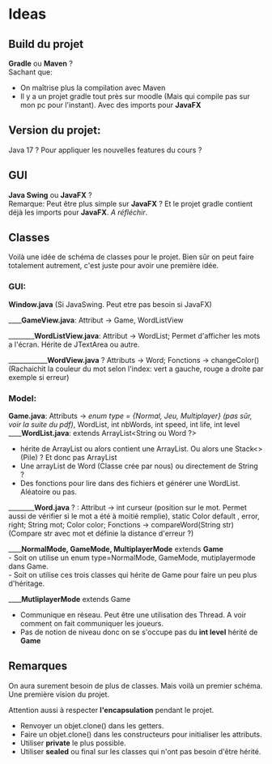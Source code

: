 # Ideas
## Build du projet
**Gradle** ou **Maven** ?  
Sachant que:
- On maîtrise plus la compilation avec Maven
- Il y a un projet gradle tout près sur moodle (Mais qui compile pas sur mon pc pour l'instant). Avec des imports pour **JavaFX**

## Version du projet:
Java 17 ? Pour appliquer les nouvelles features du cours ?

## GUI
**Java Swing** ou **JavaFX** ?  
Remarque: Peut être plus simple sur **JavaFX** ? Et le projet gradle contient déjà les imports pour **JavaFX**. *A réfléchir*.

## Classes
Voilà une idée de schéma de classes pour le projet. Bien sûr on peut faire totalement autrement, c'est juste pour avoir une première idée.

### GUI:
**Window.java** (Si JavaSwing. Peut etre pas besoin si JavaFX)

____**GameView.java**: Attribut -> Game, WordListView

________**WordListView.java**: Attribut -> WordList; Permet d'afficher les mots a l'écran. Hérite de JTextArea ou autre.

____________**WordView.java** ? Attributs -> Word;
                                Fonctions -> changeColor() (Rachaichit la couleur du mot selon l'index: vert a gauche, rouge a droite par exemple si erreur) 

### Model:
**Game.java**: Attributs -> *enum type = {Normal, Jeu, Multiplayer} (pas sûr, voir la suite du pdf)*, WordList, int nbWords, int speed, int life, int level  
____**WordList.java**: extends ArrayList<String ou Word ?>  
- hérite de ArrayList ou alors contient une ArrayList. Ou alors une Stack<> (Pile) ? Et donc pas ArrayList
- Une arrayList de Word (Classe crée par nous) ou directement de String ?
- Des fonctions pour lire dans des fichiers et générer une WordList. Aléatoire ou pas.

________**Word.java** ? : Attribut -> int curseur (position sur le mot. Permet aussi de vérifier si le mot a été à moitié remplie), static Color default , error, right; String mot; Color color;
              Fonctions -> compareWord(String str) (Compare str avec mot et définie la distance d'erreur ?)

____**NormalMode, GameMode, MultiplayerMode** extends **Game**  
    - Soit on utilise un enum type=NormalMode, GameMode, mutiplayermode dans Game.  
    - Soit on utilise ces trois classes qui hérite de Game pour faire un peu plus d'héritage.

____**MutliplayerMode** extends Game
- Communique en réseau. Peut être une utilisation des Thread. A voir comment on fait communiquer les joueurs.
- Pas de notion de niveau donc on se s'occupe pas du **int level** hérité de **Game**

## Remarques

On aura surement besoin de plus de classes. Mais voilà un premier schéma. Une première vision du projet.

Attention aussi à respecter **l'encapsulation** pendant le projet.  
- Renvoyer un objet.clone() dans les getters.
- Faire un objet.clone() dans les constructeurs pour initialiser les attributs.
- Utiliser **private** le plus possible.
- Utiliser **sealed** ou final sur les classes qui n'ont pas besoin d'être hérité.